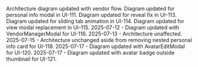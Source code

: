 Architecture diagram updated with vendor flow.
Diagram updated for personal info modal in UI-111.
Diagram updated for reveal fix in UI-113.
Diagram updated for sliding tab animation in UI-114.
Diagram updated for view modal replacement in UI-115.
2025-07-12 - Diagram updated with VendorManagerModal for UI-116.
2025-07-13 - Architecture unaffected.
2025-07-15 - Architecture unchanged aside from removing nested personal info card for UI-118.
2025-07-17 - Diagram updated with AvatarEditModal for UI-120.
2025-07-17 - Diagram updated with avatar badge outside thumbnail for UI-121.
